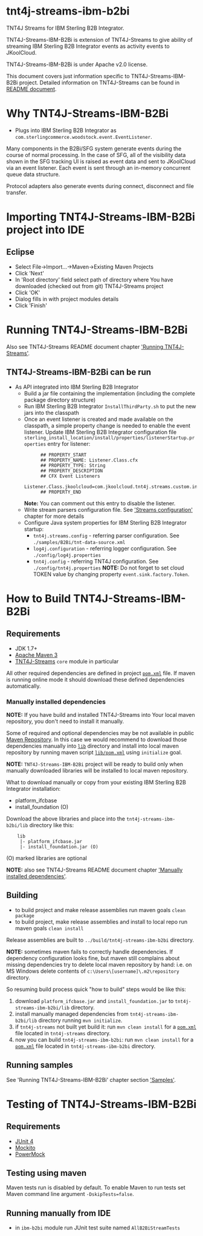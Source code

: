# tnt4j-streams-ibm-b2bi
TNT4J Streams for IBM Sterling B2B Integrator.

TNT4J-Streams-IBM-B2Bi is extension of TNT4J-Streams to give ability of streaming IBM Sterling B2B Integrator events as activity events to 
JKoolCloud.

TNT4J-Streams-IBM-B2Bi is under Apache v2.0 license.

This document covers just information specific to TNT4J-Streams-IBM-B2Bi project.
Detailed information on TNT4J-Streams can be found in [README document](https://github.com/Nastel/tnt4j-streams/blob/master/README.md).

Why TNT4J-Streams-IBM-B2Bi
======================================

 * Plugs into IBM Sterling B2B Integrator as `com.sterlingcommerce.woodstock.event.EventListener`.
 
Many components in the B2Bi/SFG system generate events during the course of normal processing. In the case of SFG, all of the visibility 
data shown in the SFG tracking UI is raised as event data and sent to JKoolCloud via an event listener. Each event is sent through an 
in-memory concurrent queue data structure.
 
Protocol adapters also generate events during connect, disconnect and file transfer. 
 
Importing TNT4J-Streams-IBM-B2Bi project into IDE
======================================

## Eclipse
* Select File->Import...->Maven->Existing Maven Projects
* Click 'Next'
* In 'Root directory' field select path of directory where You have downloaded (checked out from git)
TNT4J-Streams project
* Click 'OK'
* Dialog fills in with project modules details
* Click 'Finish'

Running TNT4J-Streams-IBM-B2Bi
======================================

Also see TNT4J-Streams README document chapter ['Running TNT4J-Streams'](https://github.com/Nastel/tnt4j-streams/blob/master/README.md#running-tnt4j-streams).

## TNT4J-Streams-IBM-B2Bi can be run
* As API integrated into IBM Sterling B2B Integrator
    * Build a jar file containing the implementation (including the complete package directory structure)
    * Run IBM Sterling B2B Integrator `InstallThirdParty.sh` to put the new jars into the classpath
    * Once an event listener is created and made available on the classpath, a simple property change is needed to enable the event listener.
    Update IBM Sterling B2B Integrator configuration file `sterling_install_location/install/properties/listenerStartup.properties` entry 
    for listener:
        ```properties
              ## PROPERTY_START
              ## PROPERTY_NAME: Listener.Class.cfx
              ## PROPERTY_TYPE: String
              ## PROPERTY_DESCRIPTION
              ## CFX Event Listeners
              Listener.Class.jkoolcloud=com.jkoolcloud.tnt4j.streams.custom.inputs.B2BiSfgEventStream
              ## PROPERTY_END
        ```
        **Note:** You can comment out this entry to disable the listener.          
    * Write stream parsers configuration file. See ['Streams configuration'](https://github.com/Nastel/tnt4j-streams/blob/master/README.md#streams-configuration) chapter for more details
    * Configure Java system properties for IBM Sterling B2B Integrator startup:
        * `tnt4j.streams.config` - referring parser configuration. See `./samples/B2Bi/tnt-data-source.xml`
        * `log4j.configuration` - referring logger configuration. See `./config/log4j.properties`
        * `tnt4j.config` - referring TNT4J configuration. See `./config/tnt4j.properties`
         **NOTE:** Do not forget to set cloud TOKEN value by changing property `event.sink.factory.Token`.
    
How to Build TNT4J-Streams-IBM-B2Bi
=========================================

## Requirements
* JDK 1.7+
* [Apache Maven 3](https://maven.apache.org/)
* [TNT4J-Streams](https://github.com/Nastel/tnt4j-streams) `core` module in particular

All other required dependencies are defined in project [`pom.xml`](./pom.xml) file. If maven is running online mode it should download these 
defined dependencies automatically.

### Manually installed dependencies

**NOTE:** If you have build and installed TNT4J-Streams into Your local maven repository, you don't need to install
it manually.

Some of required and optional dependencies may be not available in public [Maven Repository](http://repo.maven.apache.org/maven2/). In this 
case we would recommend to download those dependencies manually into [`lib`](./lib/) directory and install into local maven repository by 
running maven script [`lib/pom.xml`](./lib/pom.xml) using `initialize` goal.

**NOTE:** `TNT4J-Streams-IBM-B2Bi` project will be ready to build only when manually downloaded libraries will be installed to local maven 
repository.

What to download manually or copy from your existing IBM Sterling B2B Integrator installation:
* platform_ifcbase
* install_foundation (O)

Download the above libraries and place into the `tnt4j-streams-ibm-b2bi/lib` directory like this:
```
    lib
     |- platform_ifcbase.jar
     |- install_foundation.jar (O)
```
(O) marked libraries are optional

**NOTE:** also see TNT4J-Streams README document chapter ['Manually installed dependencies'](https://github.com/Nastel/tnt4j-streams/blob/master/README.md#manually-installed-dependencies).

## Building
   * to build project and make release assemblies run maven goals `clean package`
   * to build project, make release assemblies and install to local repo run maven goals `clean install`

Release assemblies are built to `../build/tnt4j-streams-ibm-b2bi` directory.

**NOTE:** sometimes maven fails to correctly handle dependencies. If dependency configuration looks fine, but maven still complains about 
missing dependencies try to delete local maven repository by hand: i.e. on MS Windows delete contents of `c:\Users\[username]\.m2\repository` 
directory.

So resuming build process quick "how to build" steps would be like this:
1. download `platform_ifcbase.jar` and `install_foundation.jar` to `tnt4j-streams-ibm-b2bi/lib` directory.
2. install manually managed dependencies from `tnt4j-streams-ibm-b2bi/lib` directory running `mvn initialize`.
3. if `tnt4j-streams` not built yet build it: run `mvn clean install` for a [`pom.xml`](https://github.com/Nastel/tnt4j-streams/blob/master/pom.xml) 
file located in `tnt4j-streams` directory. 
4. now you can build `tnt4j-streams-ibm-b2bi`: run `mvn clean install` for a [`pom.xml`](./pom.xml) file located in `tnt4j-streams-ibm-b2bi` 
directory. 

## Running samples

See 'Running TNT4J-Streams-IBM-B2Bi' chapter section ['Samples'](#samples).

Testing of TNT4J-Streams-IBM-B2Bi
=========================================

## Requirements
* [JUnit 4](http://junit.org/)
* [Mockito](http://mockito.org/)
* [PowerMock](http://powermock.github.io/)

## Testing using maven
Maven tests run is disabled by default. To enable Maven to run tests set Maven command line argument 
`-DskipTests=false`.

## Running manually from IDE
* in `ibm-b2bi` module run JUnit test suite named `AllB2BiStreamTests`
